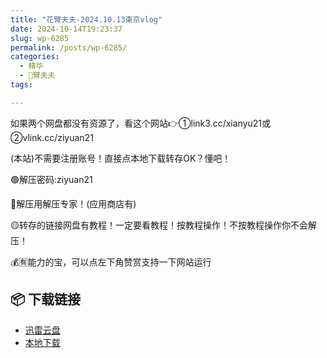 ```yaml
---
title: "花臂夫夫-2024.10.13東京vlog"
date: 2024-10-14T19:23:37
slug: wp-6285
permalink: /posts/wp-6285/
categories:
  - 精华
  - 🌸臂夫夫
tags:

---
```


如果两个网盘都没有资源了，看这个网站👉①link3.cc/xianyu21或②vlink.cc/ziyuan21

(本站)不需要注册账号！直接点本地下载转存OK？懂吧！

🟢解压密码:ziyuan21

🔵解压用解压专家！(应用商店有)

🟡转存的链接网盘有教程！一定要看教程！按教程操作！不按教程操作你不会解压！

💰🈶能力的宝，可以点左下角赞赏支持一下网站运行

## 📦 下载链接
- [迅雷云盘](https://blziyuan21.com/pay-download/6285?key=7c02314892&down_id=0)
- [本地下载](https://blziyuan21.com/pay-download/6285?key=7c02314892&down_id=1)

